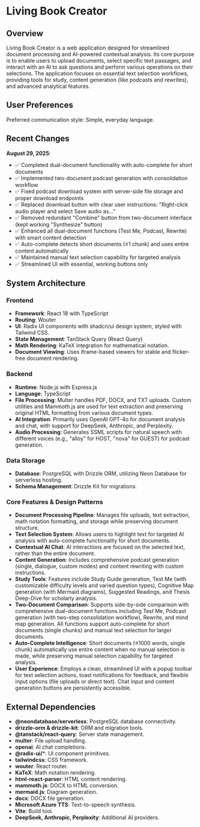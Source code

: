 # Living Book Creator

## Overview

Living Book Creator is a web application designed for streamlined document processing and AI-powered contextual analysis. Its core purpose is to enable users to upload documents, select specific text passages, and interact with an AI to ask questions and perform various operations on their selections. The application focuses on essential text selection workflows, providing tools for study, content generation (like podcasts and rewrites), and advanced analytical features.

## User Preferences

Preferred communication style: Simple, everyday language.

## Recent Changes

**August 29, 2025**: 
- ✅ Completed dual-document functionality with auto-complete for short documents
- ✅ Implemented two-document podcast generation with consolidation workflow
- ✅ Fixed podcast download system with server-side file storage and proper download endpoints
- ✅ Replaced download button with clear user instructions: "Right-click audio player and select Save audio as..."
- ✅ Removed redundant "Combine" button from two-document interface (kept working "Synthesize" button)
- ✅ Enhanced all dual-document functions (Test Me, Podcast, Rewrite) with smart content detection
- ✅ Auto-complete detects short documents (≤1 chunk) and uses entire content automatically
- ✅ Maintained manual text selection capability for targeted analysis
- ✅ Streamlined UI with essential, working buttons only

## System Architecture

### Frontend
- **Framework**: React 18 with TypeScript
- **Routing**: Wouter
- **UI**: Radix UI components with shadcn/ui design system, styled with Tailwind CSS.
- **State Management**: TanStack Query (React Query)
- **Math Rendering**: KaTeX integration for mathematical notation.
- **Document Viewing**: Uses iframe-based viewers for stable and flicker-free document rendering.

### Backend
- **Runtime**: Node.js with Express.js
- **Language**: TypeScript
- **File Processing**: Multer handles PDF, DOCX, and TXT uploads. Custom utilities and Mammoth.js are used for text extraction and preserving original HTML formatting from various document types.
- **AI Integration**: Primarily uses OpenAI GPT-4o for document analysis and chat, with support for DeepSeek, Anthropic, and Perplexity.
- **Audio Processing**: Generates SSML scripts for natural speech with different voices (e.g., "alloy" for HOST, "nova" for GUEST) for podcast generation.

### Data Storage
- **Database**: PostgreSQL with Drizzle ORM, utilizing Neon Database for serverless hosting.
- **Schema Management**: Drizzle Kit for migrations.

### Core Features & Design Patterns
- **Document Processing Pipeline**: Manages file uploads, text extraction, math notation formatting, and storage while preserving document structure.
- **Text Selection System**: Allows users to highlight text for targeted AI analysis with auto-complete functionality for short documents.
- **Contextual AI Chat**: AI interactions are focused on the selected text, rather than the entire document.
- **Content Generation**: Includes comprehensive podcast generation (single, dialogue, custom modes) and content rewriting with custom instructions.
- **Study Tools**: Features include Study Guide generation, Test Me (with customizable difficulty levels and varied question types), Cognitive Map generation (with Mermaid diagrams), Suggested Readings, and Thesis Deep-Dive for scholarly analysis.
- **Two-Document Comparison**: Supports side-by-side comparison with comprehensive dual-document functions including Test Me, Podcast generation (with two-step consolidation workflow), Rewrite, and mind map generation. All functions support auto-complete for short documents (single chunks) and manual text selection for larger documents.
- **Auto-Complete Intelligence**: Short documents (≤1000 words, single chunk) automatically use entire content when no manual selection is made, while preserving manual selection capability for targeted analysis.
- **User Experience**: Employs a clean, streamlined UI with a popup toolbar for text selection actions, toast notifications for feedback, and flexible input options (file uploads or direct text). Chat input and content generation buttons are persistently accessible.

## External Dependencies

- **@neondatabase/serverless**: PostgreSQL database connectivity.
- **drizzle-orm & drizzle-kit**: ORM and migration tools.
- **@tanstack/react-query**: Server state management.
- **multer**: File upload handling.
- **openai**: AI chat completions.
- **@radix-ui/***: UI component primitives.
- **tailwindcss**: CSS framework.
- **wouter**: React router.
- **KaTeX**: Math notation rendering.
- **html-react-parser**: HTML content rendering.
- **mammoth.js**: DOCX to HTML conversion.
- **mermaid.js**: Diagram generation.
- **docx**: DOCX file generation.
- **Microsoft Azure TTS**: Text-to-speech synthesis.
- **Vite**: Build tool.
- **DeepSeek, Anthropic, Perplexity**: Additional AI providers.
